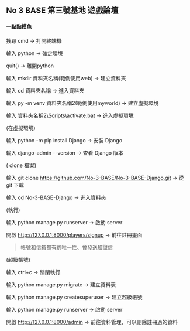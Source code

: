 ## No 3 BASE 第三號基地 遊戲論壇

#### 一點點摸魚

搜尋 cmd → 打開終端機

輸入 python → 確定環境

quit() → 離開python


輸入 mkdir 資料夾名稱(範例使用web) → 建立資料夾

輸入 cd  資料夾名稱 → 進入資料夾


輸入 py -m venv  資料夾名稱2(範例使用myworld) → 建立虛擬環境

輸入  資料夾名稱2\Scripts\activate.bat → 進入虛擬環境


(在虛擬環境)

輸入 python -m pip install Django → 安裝 Django

輸入 django-admin --version → 查看 Django 版本


( clone 檔案)

輸入 git clone https://github.com/No-3-BASE/No-3-BASE-Django.git → 從 git 下載

輸入 cd No-3-BASE-Django → 進入資料夾


(執行)

輸入 python manage.py runserver → 啟動 server

開啟 http://127.0.0.1:8000/players/signup → 前往註冊畫面

> 帳號和信箱都有綁唯一性、會發送驗證信

(超級帳號)

輸入 ctrl+c → 關閉執行

輸入 python manage.py migrate → 建立資料表

輸入 python manage.py createsuperuser → 建立超級帳號

輸入 python manage.py runserver → 啟動 server

開啟 http://127.0.0.1:8000/admin → 前往資料管理，可以刪除註冊過的資料
